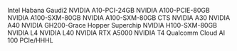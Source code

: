 Intel Habana Gaudi2
NVIDIA A10-PCI-24GB
NVIDIA A100-PCIE-80GB
NVIDIA A100-SXM-80GB
NVIDIA A100-SXM-80GB CTS
NVIDIA A30
NVIDIA A40
NVIDIA GH200-Grace Hopper Superchip
NVIDIA H100-SXM-80GB
NVIDIA L4
NVIDIA L40
NVIDIA RTX A5000
NVIDIA T4
Qualcomm Cloud AI 100 PCIe/HHHL
